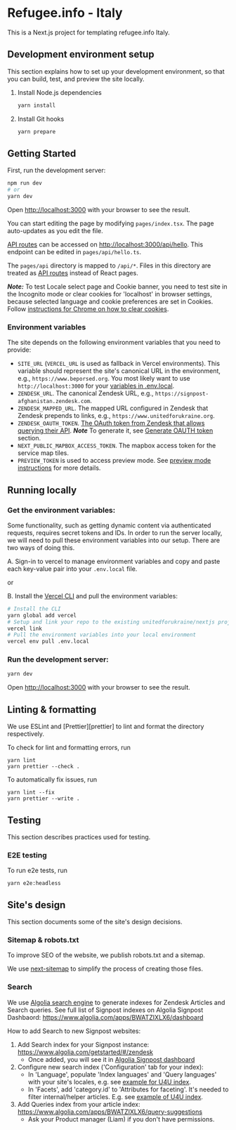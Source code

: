 # Refugee.info - Italy

This is a Next.js project for templating refugee.info Italy.

## Development environment setup

This section explains how to set up your development environment, so that you can build, test, and preview the site locally.

1. Install Node.js dependencies

   ```sh
   yarn install
   ```

2. Install Git hooks

   ```sh
   yarn prepare
   ```

## Getting Started

First, run the development server:

```bash
npm run dev
# or
yarn dev
```

Open [http://localhost:3000](http://localhost:3000) with your browser to see the result.

You can start editing the page by modifying `pages/index.tsx`. The page auto-updates as you edit the file.

[API routes](https://nextjs.org/docs/api-routes/introduction) can be accessed on [http://localhost:3000/api/hello](http://localhost:3000/api/hello). This endpoint can be edited in `pages/api/hello.ts`.

The `pages/api` directory is mapped to `/api/*`. Files in this directory are treated as [API routes](https://nextjs.org/docs/api-routes/introduction) instead of React pages.

**_Note:_** To test Locale select page and Cookie banner, you need to test site in the Incognito mode or clear cookies for 'localhost' in browser settings, because selected language and cookie preferences are set in Cookies. Follow [instructions for Chrome on how to clear cookies](hhttps://support.google.com/chrome/answer/95647?hl=en&co=GENIE.Platform%3DDesktop&oco=0#zippy=%2Cdelete-cookies-from-a-site).

### Environment variables

The site depends on the following environment variables that you need to provide:

- `SITE_URL` (`VERCEL_URL` is used as fallback in Vercel environments). This
  variable should represent the site's canonical URL in the environment, e.g.,
  `https://www.beporsed.org`. You most likely want to use
  `http://localhost:3000` for your [variables in
  .env.local](https://nextjs.org/docs/basic-features/environment-variables#loading-environment-variables).
- `ZENDESK_URL`. The canonical Zendesk URL, e.g., `https://signpost-afghanistan.zendesk.com`.
- `ZENDESK_MAPPED_URL`. The mapped URL configured in Zendesk that Zendesk
  prepends to links, e.g., `https://www.unitedforukraine.org`.
- `ZENDESK_OAUTH_TOKEN`. [The OAuth token from Zendesk that allows
  querying their
  API](https://support.zendesk.com/hc/en-us/articles/4408845965210-Using-OAuth-authentication-with-your-application).
  **_Note_** To generate it, see [Generate OAUTH token](/README.md#8-generate-zendesk-oauth-token-for-your-site) section.
- `NEXT_PUBLIC_MAPBOX_ACCESS_TOKEN`. The mapbox access token for the service map tiles.
- `PREVIEW_TOKEN` is used to access preview mode. See [preview mode instructions](https://docs.google.com/document/d/1IbtY_EvIm0c1C8yeKpEPWwPvWJyHiNehYkRpVJJ65kg/edit?usp=sharing) for more details.

## Running locally

### Get the environment variables:

Some functionality, such as getting dynamic content via authenticated requests,
requires secret tokens and IDs. In order to run the server locally, we will
need to pull these environment variables into our setup. There are two ways of
doing this.

A. Sign-in to vercel to manage environment variables and copy and paste each
key-value pair into your `.env.local` file.

or

B. Install the [Vercel CLI](https://vercel.com/cli) and pull the environment
variables:

```bash
# Install the CLI
yarn global add vercel
# Setup and link your repo to the existing unitedforukraine/nextjs project
vercel link
# Pull the environment variables into your local environment
vercel env pull .env.local
```

### Run the development server:

```bash
yarn dev
```

Open [http://localhost:3000](http://localhost:3000) with your browser to see the result.

## Linting & formatting

We use ESLint and [Prettier][prettier] to lint and format the directory respectively.

To check for lint and formatting errors, run

```
yarn lint
yarn prettier --check .
```

To automatically fix issues, run

```
yarn lint --fix
yarn prettier --write .
```

## Testing

This section describes practices used for testing.

### E2E testing

To run e2e tests, run

```shell
yarn e2e:headless
```

## Site's design

This section documents some of the site's design decisions.

### Sitemap & robots.txt

To improve SEO of the website, we publish robots.txt and a sitemap.

We use [next-sitemap][next-sitemap] to simplify the process of creating those
files.

[next-sitemap]: https://www.npmjs.com/package/next-sitemap 'next-sitemap'

### Search

We use [Algolia search engine](https://www.algolia.com/) to generate indexes for Zendesk Articles and Search queries.
See full list of Signpost indexes on Algolia Signpost Dashbaord: https://www.algolia.com/apps/BWATZIXLX6/dashboard

How to add Search to new Signpost websites:

1. Add Search index for your Signpost instance: https://www.algolia.com/getstarted/#/zendesk
   - Once added, you will see it in [Algolia Signpost dashboard](https://www.algolia.com/apps/BWATZIXLX6/dashboard)
2. Configure new search index ('Configuration' tab for your index):
   - In 'Language', populate 'Index languages' and 'Query languages' with your site's locales, e.g. see [example for U4U index](https://www.algolia.com/apps/BWATZIXLX6/explorer/configuration/zendesk_signpost-u4u_articles/language).
   - In 'Facets', add 'category.id' to 'Attributes for faceting'. It's needed to filter internal/helper articles. E.g. see [example of U4U index](https://www.algolia.com/apps/BWATZIXLX6/explorer/configuration/zendesk_signpost-u4u_articles/facets).
3. Add Queries index from your article index: https://www.algolia.com/apps/BWATZIXLX6/query-suggestions
   - Ask your Product manager (Liam) if you don't have permissions.
